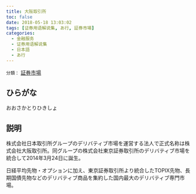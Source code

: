 ```yaml
---
title: 大阪取引所
toc: false
date: 2018-05-18 13:03:02
tags: [证券用语解说集, あ行, 証券市場]
categories:
  - 金融服务
  - 证券用语解说集
  - 日本語
  - あ行
---
```


`分類：` [証券市場](/tags/証券市場/)

## ひらがな

おおさかとりひきしょ

## 説明

株式会社日本取引所グループのデリバティブ市場を運営する法人で正式名称は株式会社大阪取引所。同グループの株式会社東京証券取引所のデリバティブ市場を統合して2014年3月24日に誕生。

日経平均先物・オプションに加え、東京証券取引所より統合したTOPIX先物、長期国債先物などのデリバティブ商品を集約した国内最大のデリバティブ専門市場。
